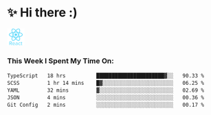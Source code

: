 <h1 align="left">✨ Hi there :)</h1>

  <a href="https://reactjs.org/" target="_blank" rel="noreferrer">   
    <img src="https://raw.githubusercontent.com/devicons/devicon/master/icons/react/react-original-wordmark.svg" alt="react" width="40"     
    height="40"/></a>
 
<h3 align="left">This Week I Spent My Time On:</h3>
<!--START_SECTION:waka-->

```txt
TypeScript   18 hrs          ██████████████████████▓░░   90.33 %
SCSS         1 hr 14 mins    █▓░░░░░░░░░░░░░░░░░░░░░░░   06.25 %
YAML         32 mins         ▓░░░░░░░░░░░░░░░░░░░░░░░░   02.69 %
JSON         4 mins          ░░░░░░░░░░░░░░░░░░░░░░░░░   00.36 %
Git Config   2 mins          ░░░░░░░░░░░░░░░░░░░░░░░░░   00.17 %
```

<!--END_SECTION:waka-->

